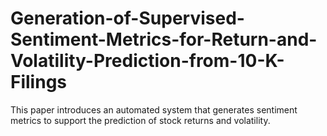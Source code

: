 # Generation-of-Supervised-Sentiment-Metrics-for-Return-and-Volatility-Prediction-from-10-K-Filings
This paper introduces an automated system that generates sentiment metrics to support the prediction of stock returns and volatility.
